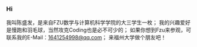### Hi
  我叫陈盛发，是来自FZU数学与计算机科学学院的大三学生一枚；
   我的兴趣爱好是慢跑和羽毛球，当然攻克Coding也是必不可少的；
   如果你想到Fzu来参观，可联系我的E-Mail：1641254998@qq.com；
   来福州大学做个朋友吧！
